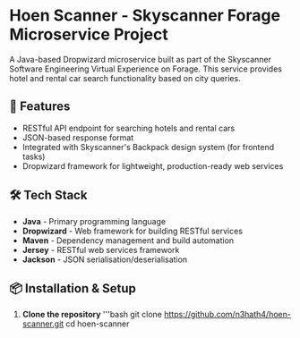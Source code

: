 # Hoen Scanner - Skyscanner Forage Microservice Project

A Java-based Dropwizard microservice built as part of the Skyscanner Software Engineering Virtual Experience on Forage. This service provides hotel and rental car search functionality based on city queries.

##  🚀 Features

- RESTful API endpoint for searching hotels and rental cars
- JSON-based response format
- Integrated with Skyscanner's Backpack design system (for frontend tasks)
- Dropwizard framework for lightweight, production-ready web services

## 🛠️ Tech Stack
- **Java** - Primary programming language
- **Dropwizard** - Web framework for building RESTful services
- **Maven** - Dependency management and build automation
- **Jersey** - RESTful web services framework
- **Jackson** - JSON serialisation/deserialisation

## 📦 Installation & Setup
1. **Clone the repository**
  '''bash
  git clone https://github.com/n3hath4/hoen-scanner.git
  cd hoen-scanner
